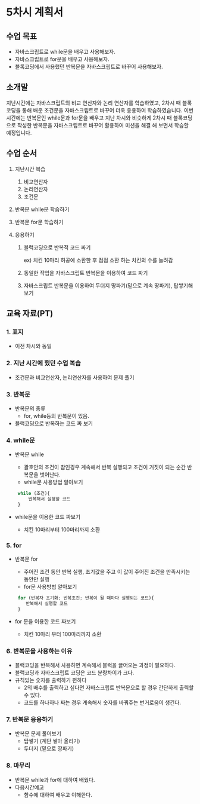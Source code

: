 # 5차시 계획서    

## 수업 목표

- 자바스크립트로 while문을 배우고 사용해보자.
- 자바스크립트로 for문을 배우고 사용해보자.
- 블록코딩에서 사용했던 반복문을 자바스크립트로 바꾸어 사용해보자.

## 소개말

지난시간에는 자바스크립트의 비교 연산자와 논리 연산자를 학습하였고, 2차시 때 블록코딩을 통해 배운 조건문을 자바스크립트로 바꾸어 더욱 응용하여 학습하였습니다. 이번 시간에는 반복문인 while문과 for문을 배우고 지난 차시와 비슷하게 2차시 때 블록코딩으로 작성한 반복문을 자바스크립트로 바꾸어 활용하여 미션을 해결 해 보면서 학습할 예정입니다.

## 수업 순서

1. 지난시간 복습
   1. 비교연산자
   2. 논리연산자
   3. 조건문

2. 반복문 while문 학습하기

3. 반복문 for문 학습하기

4. 응용하기

   1. 블럭코딩으로 반복적 코드 짜기

      ex) 치킨 10마리 허공에 소환한 후 점점 소환 하는 치킨의 수를 늘려감

   2. 동일한 작업을 자바스크립트 반복문을 이용하여 코드 짜기

   3. 자바스크립트 반복문을 이용하여 두더지 땅파기(밑으로 계속 땅파기), 탑쌓기해보기


## 교육 자료(PT)

### 1. 표지

- 이전 차시와 동일

### 2. 지난 시간에 했던 수업 복습

- 조건문과 비교연산자, 논리연산자를 사용하여 문제 풀기

### 3. 반복문

- 반복문의 종류
  - for,  while등의 반복문이 있음.
- 블럭코딩으로 반복하는 코드 짜 보기

### 4. while문

- 반복문 while
  - 괄호안의 조건이 참인경우 계속해서 반복 실행되고 조건이 거짓이 되는 순간 반복문을 벗어난다.
  - while문 사용방법 알아보기

   ```javascript
    while (조건){
        반복해서 실행할 코드
    }
   ```

- while문을 이용한 코드 짜보기

  - 치킨 10마리부터 100마리까지 소환


### 5. for

- 반복문 for
  - 주어진 조건 동안 반복 실행, 초기값을 주고 이 값이 주어진 조건을 만족시키는 동안만 실행
  - for문 사용방법 알아보기

  ```javascript
   for (반복자 초기화; 반복조건; 반복이 될 때마다 실행되는 코드){
      반복해서 실행할 코드
   }
  ```

- for 문을 이용한 코드 짜보기
  - 치킨 10마리 부터 100마리까지 소환

### 6. 반복문을 사용하는 이유

- 블럭코딩을 반복해서 사용하면 계속해서 블럭을 끌어오는 과정이 필요하다.
- 블럭코딩과 자바스크립트 코딩은 코드 분량차이가 크다.
- 규칙있는 숫자를 출력하기 편하다
  - 2의 배수를 출력하고 싶다면 자바스크립트 반복문으로 할 경우 간단하게 출력할 수 있다.
  - 코드를 하나하나 짜는 경우 계속해서 숫자를 바꿔주는 번거로움이 생긴다.

### 7. 반복문 응용하기

- 반복문 문제 풀어보기
  - 탑쌓기 (계단 쌓아 올리기)
  - 두더지 (밑으로 땅파기)

### 8. 마무리

- 반복문 while과 for에 대하여 배웠다.
- 다음시간예고
  - 함수에 대하여 배우고 이해한다.
